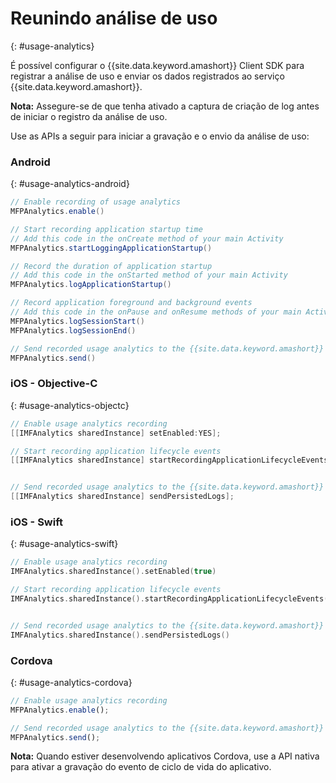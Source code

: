 # Reunindo análise de uso
{: #usage-analytics}

É possível configurar o {{site.data.keyword.amashort}} Client SDK para registrar a análise de uso e enviar os dados registrados ao
serviço {{site.data.keyword.amashort}}. 

**Nota:** Assegure-se de que tenha ativado a captura de criação de log antes de iniciar o registro da análise de uso.

Use as APIs a seguir para iniciar a gravação e o envio da análise de uso:

### Android
{: #usage-analytics-android}

```Java
// Enable recording of usage analytics
MFPAnalytics.enable()

// Start recording application startup time
// Add this code in the onCreate method of your main Activity
MFPAnalytics.startLoggingApplicationStartup()

// Record the duration of application startup
// Add this code in the onStarted method of your main Activity
MFPAnalytics.logApplicationStartup()

// Record application foreground and background events
// Add this code in the onPause and onResume methods of your main Activity
MFPAnalytics.logSessionStart()
MFPAnalytics.logSessionEnd()

// Send recorded usage analytics to the {{site.data.keyword.amashort}} Service
MFPAnalytics.send()
```

### iOS - Objective-C
{: #usage-analytics-objectc}

```Objective-C
// Enable usage analytics recording
[[IMFAnalytics sharedInstance] setEnabled:YES];

// Start recording application lifecycle events
[[IMFAnalytics sharedInstance] startRecordingApplicationLifecycleEvents];


// Send recorded usage analytics to the {{site.data.keyword.amashort}} Service
[[IMFAnalytics sharedInstance] sendPersistedLogs];
```

### iOS - Swift
{: #usage-analytics-swift}

```Swift
// Enable usage analytics recording
IMFAnalytics.sharedInstance().setEnabled(true)

// Start recording application lifecycle events
IMFAnalytics.sharedInstance().startRecordingApplicationLifecycleEvents()


// Send recorded usage analytics to the {{site.data.keyword.amashort}} Service
IMFAnalytics.sharedInstance().sendPersistedLogs()
```

### Cordova
{: #usage-analytics-cordova}

```JavaScript
// Enable usage analytics recording
MFPAnalytics.enable();

// Send recorded usage analytics to the {{site.data.keyword.amashort}} Service
MFPAnalytics.send();
```
**Nota:** Quando estiver desenvolvendo aplicativos Cordova, use a API nativa para ativar a gravação do evento de ciclo de vida do aplicativo.
